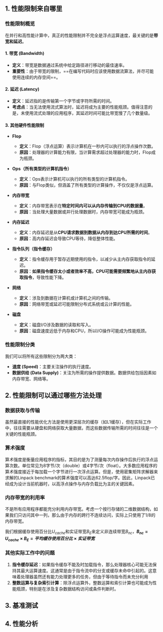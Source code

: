 ## 1. 性能限制来自哪里

### 性能限制概览

在并行和高性能计算中，真正的性能限制并不完全是浮点运算速度，最关键的是**带宽和延迟**。

#### 1. 带宽 (Bandwidth)

- **定义**：带宽是数据通过系统中给定路径进行移动的最佳速率。
- **重要性**：由于带宽的限制，==在编写代码时应该使用数据流算法，并尽可能使用连续的内存空间==。

#### 2. 延迟 (Latency)

- **定义**：延迟指的是传输第一个字节或字符所需的时间。
- **考虑点**：当无法使用流式算法时，延迟将成为主要的性能瓶颈。值得注意的是，未使用流式处理的应用程序，其延迟时间可能比带宽慢了几个数量级。

#### 3. 其他硬件性能限制

- **Flop**
  - **定义**：Flop（浮点运算）表示计算机在一秒内可以执行的浮点操作次数。
  - **原因**：处理器的计算能力有限，当计算需求超过处理器的能力时，Flop成为瓶颈。
- **Ops（所有类型的计算机指令）**
  - **定义**：Ops表示计算机可以执行的所有类型的计算机指令。
  - **原因**：与Flop类似，但涵盖了所有类型的计算操作，不仅仅是浮点运算。
- **内存带宽**
  - **定义**：内存带宽表示在**特定时间内可以从内存传输到CPU的数据量**。
  - **原因**：当处理大量数据或并行处理数据时，内存带宽可能成为瓶颈。

- **内存延迟**
  - **定义**：内存延迟是从**CPU请求数据到数据从内存到达CPU所需的时间**。
  - **原因**：高内存延迟会导致CPU等待，降低整体性能。
- **指令队列（指令缓存）**
  - **定义**：指令缓存用于暂存近期使用的指令，以减少从主内存获取指令的延迟。
  - **原因**：**如果指令缓存太小或者效率不高，CPU可能需要频繁地从主内存获取指令**，导致性能下降。
- **网络**
  - **定义**：涉及到数据在计算机或计算机之间的传输。
  - **原因**：网络带宽或延迟可能限制分布式系统或云计算的性能。
- **磁盘**
  - **定义**：磁盘I/O涉及数据的读取和写入。
  - **原因**：磁盘速度远低于内存和CPU，所以I/O操作可能成为性能瓶颈。

### 性能限制分类

我们可以将所有这些限制分为两大类：

- **速度 (Speed)**：主要关注操作的执行速度。
- **数据供给 (Data Supply)**：关注为所需的操作提供数据。数据供给包括因素如内存带宽、网络等。



## 2. 性能限制可以通过哪些方法处理

### 数据获取与传输

虽然最直接的性能优化方法是使用更深层次的缓存（如L1缓存），但在实际工作中，往往需要从硬盘和网络获取大量数据，而这些数据传输所需的时间往往是一个关键的性能瓶颈。

### 算术强度

算术强度是衡量应用程序的指标，其目的是为了测量每次内存操作后执行的浮点运算次数。单位常见为8字节/次（double）或4字节/次（float）。大多数应用程序的算术强度接近于每加载一个字节进行一次浮点运算。但是，使用密集矩阵求解器来求解的Linpack benchmark的算术强度可以高达62.5flop/字。因此，Linpack已经成为设计当前机器时，以高浮点操作与内存负载比为主的关键因素。

### 内存带宽的利用率

不是所有应用程序都能充分利用内存带宽。考虑一个按行存储的二维数据结构，如果我们只访问其中一列，那么由于内存的跨行不连续访问，实际上只使用了1/8的内存带宽。

我们根据缓存使用百分比$U_{cache}$和实证带宽$B_E$来定义非连续带宽$B_{nc}$，**$B_{nc} = U_{cache}\times B_E = 平均缓存使用百分比\times 实证带宽$**

### 其他实际工作中的问题

1. **指令缓存延迟**：如果指令缓存不能及时加载指令，那么处理器核心可能无法保持其最大运算速度。这通常是由于指令流中的分支或缓存未命中引起的。这意味着处理器虽然还有能力处理更多的任务，但由于等待指令而未充分利用
2. **整数运算与复杂索引计算**：除浮点运算外，整数运算和索引计算也可能成为性能瓶颈，特别是在涉及复杂数据结构访问或条件判断时。



## 3. 基准测试





## 4. 性能分析







